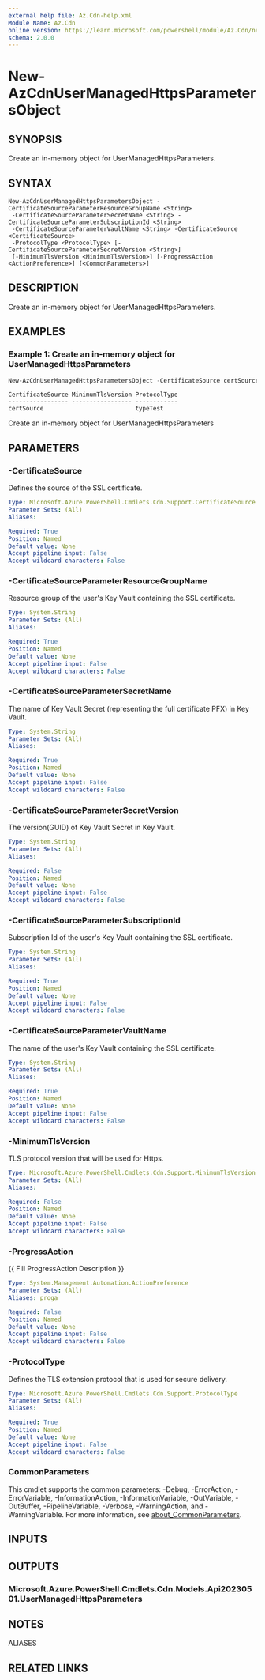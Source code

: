 ```yaml
---
external help file: Az.Cdn-help.xml
Module Name: Az.Cdn
online version: https://learn.microsoft.com/powershell/module/Az.Cdn/new-AzCdnUserManagedHttpsParametersObject
schema: 2.0.0
---
```


# New-AzCdnUserManagedHttpsParametersObject

## SYNOPSIS
Create an in-memory object for UserManagedHttpsParameters.

## SYNTAX

```
New-AzCdnUserManagedHttpsParametersObject -CertificateSourceParameterResourceGroupName <String>
 -CertificateSourceParameterSecretName <String> -CertificateSourceParameterSubscriptionId <String>
 -CertificateSourceParameterVaultName <String> -CertificateSource <CertificateSource>
 -ProtocolType <ProtocolType> [-CertificateSourceParameterSecretVersion <String>]
 [-MinimumTlsVersion <MinimumTlsVersion>] [-ProgressAction <ActionPreference>] [<CommonParameters>]
```

## DESCRIPTION
Create an in-memory object for UserManagedHttpsParameters.

## EXAMPLES

### Example 1: Create an in-memory object for UserManagedHttpsParameters
```powershell
New-AzCdnUserManagedHttpsParametersObject -CertificateSource certSource -CertificateSourceParameterResourceGroupName rgName -CertificateSourceParameterSecretName secretName -CertificateSourceParameterSubscriptionId subId -CertificateSourceParameterVaultName kvName -ProtocolType typeTest
```

```output
CertificateSource MinimumTlsVersion ProtocolType
----------------- ----------------- ------------
certSource                          typeTest
```

Create an in-memory object for UserManagedHttpsParameters

## PARAMETERS

### -CertificateSource
Defines the source of the SSL certificate.

```yaml
Type: Microsoft.Azure.PowerShell.Cmdlets.Cdn.Support.CertificateSource
Parameter Sets: (All)
Aliases:

Required: True
Position: Named
Default value: None
Accept pipeline input: False
Accept wildcard characters: False
```

### -CertificateSourceParameterResourceGroupName
Resource group of the user's Key Vault containing the SSL certificate.

```yaml
Type: System.String
Parameter Sets: (All)
Aliases:

Required: True
Position: Named
Default value: None
Accept pipeline input: False
Accept wildcard characters: False
```

### -CertificateSourceParameterSecretName
The name of Key Vault Secret (representing the full certificate PFX) in Key Vault.

```yaml
Type: System.String
Parameter Sets: (All)
Aliases:

Required: True
Position: Named
Default value: None
Accept pipeline input: False
Accept wildcard characters: False
```

### -CertificateSourceParameterSecretVersion
The version(GUID) of Key Vault Secret in Key Vault.

```yaml
Type: System.String
Parameter Sets: (All)
Aliases:

Required: False
Position: Named
Default value: None
Accept pipeline input: False
Accept wildcard characters: False
```

### -CertificateSourceParameterSubscriptionId
Subscription Id of the user's Key Vault containing the SSL certificate.

```yaml
Type: System.String
Parameter Sets: (All)
Aliases:

Required: True
Position: Named
Default value: None
Accept pipeline input: False
Accept wildcard characters: False
```

### -CertificateSourceParameterVaultName
The name of the user's Key Vault containing the SSL certificate.

```yaml
Type: System.String
Parameter Sets: (All)
Aliases:

Required: True
Position: Named
Default value: None
Accept pipeline input: False
Accept wildcard characters: False
```

### -MinimumTlsVersion
TLS protocol version that will be used for Https.

```yaml
Type: Microsoft.Azure.PowerShell.Cmdlets.Cdn.Support.MinimumTlsVersion
Parameter Sets: (All)
Aliases:

Required: False
Position: Named
Default value: None
Accept pipeline input: False
Accept wildcard characters: False
```

### -ProgressAction
{{ Fill ProgressAction Description }}

```yaml
Type: System.Management.Automation.ActionPreference
Parameter Sets: (All)
Aliases: proga

Required: False
Position: Named
Default value: None
Accept pipeline input: False
Accept wildcard characters: False
```

### -ProtocolType
Defines the TLS extension protocol that is used for secure delivery.

```yaml
Type: Microsoft.Azure.PowerShell.Cmdlets.Cdn.Support.ProtocolType
Parameter Sets: (All)
Aliases:

Required: True
Position: Named
Default value: None
Accept pipeline input: False
Accept wildcard characters: False
```

### CommonParameters
This cmdlet supports the common parameters: -Debug, -ErrorAction, -ErrorVariable, -InformationAction, -InformationVariable, -OutVariable, -OutBuffer, -PipelineVariable, -Verbose, -WarningAction, and -WarningVariable. For more information, see [about_CommonParameters](http://go.microsoft.com/fwlink/?LinkID=113216).

## INPUTS

## OUTPUTS

### Microsoft.Azure.PowerShell.Cmdlets.Cdn.Models.Api20230501.UserManagedHttpsParameters

## NOTES

ALIASES

## RELATED LINKS
